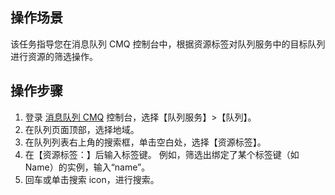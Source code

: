 ## 操作场景
该任务指导您在消息队列 CMQ 控制台中，根据资源标签对队列服务中的目标队列进行资源的筛选操作。

## 操作步骤
1. 登录 [消息队列 CMQ](https://console.cloud.tencent.com/mq/index?rid=1) 控制台，选择【队列服务】>【队列】。
2. 在队列页面顶部，选择地域。
3. 在队列列表右上角的搜索框，单击空白处，选择【资源标签】。
4. 在【资源标签：】后输入标签键。
例如，筛选出绑定了某个标签键（如 Name）的实例，输入“name”。
5. 回车或单击搜索 icon，进行搜索。



